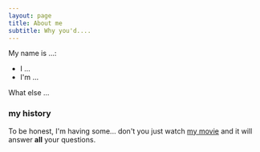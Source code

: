 ```yaml
---
layout: page
title: About me
subtitle: Why you'd....
---
```


My name is ...:

- I ...
- I'm ...

What else ...

### my history

To be honest, I'm having some... don't you just watch [my movie](http://en.wikipedia.org/wiki/The_Princess_Bride_%28film%29) and it will answer **all** your questions.
